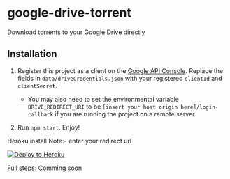 # google-drive-torrent

Download torrents to your Google Drive directly

## Installation

1. Register this project as a client on the [Google API Console](http://console.developers.google.com).
   Replace the fields in `data/driveCredentials.json` with your registered `clientId` and `clientSecret`.  

   * You may also need to set the environmental variable `DRIVE_REDIRECT_URI` to be `[insert your host origin here]/login-callback` if you are running the project on a remote server.

2. Run `npm start`. Enjoy!




Heroku install 
Note:- enter your redirect url

[![Deploy to Heroku](https://www.herokucdn.com/deploy/button.png)](https://heroku.com/deploy)

Full steps: Comming soon

